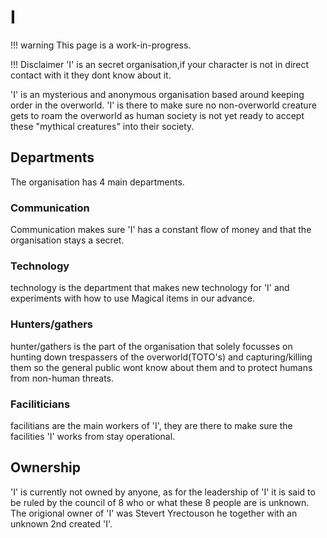 # I

!!! warning
    This page is a work-in-progress.

!!! Disclaimer
    'I' is an secret organisation,if your character is not in direct contact with it they dont know about it.


'I' is an mysterious and anonymous organisation based around keeping order in the overworld. 'I' is there to make sure no non-overworld creature gets to roam the overworld as human society is not yet ready to accept these "mythical creatures" into their society.

## Departments
The organisation has 4 main departments.

### Communication
Communication makes sure 'I' has a constant flow of money and that the organisation stays a secret. 
### Technology
technology is the department that makes new technology for 'I' and experiments with how to use Magical items in our advance.
### Hunters/gathers 
hunter/gathers is the part of the organisation that solely focusses on hunting down trespassers of the overworld(TOTO's) and capturing/killing them so the general public wont know about them and to protect humans from non-human threats.
### Faciliticians
facilitians are the main workers of 'I', they are there to make sure the facilities 'I' works from stay operational.

## Ownership
'I' is currently not owned by anyone, as for the leadership of 'I' it is said to be ruled by the council of 8 who or what these 8 people are is unknown.
The origional owner of 'I' was Stevert Yrectouson he together with an unknown 2nd created 'I'.
